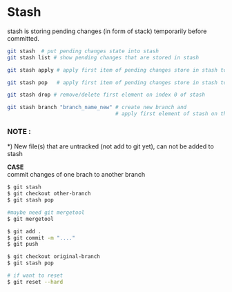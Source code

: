 # Stash 

stash is storing pending changes (in form of stack) temporarily before committed.

``` bash
git stash  # put pending changes state into stash
git stash list # show pending changes that are stored in stash

git stash apply # apply first item of pending changes store in stash to files

git stash pop   # apply first item of pending changes store in stash to files and remove it from stash list

git stash drop # remove/delete first element on index 0 of stash

git stash branch "branch_name_new" # create new branch and
                                   # apply first element of stash on the new branch
```
### NOTE :

*) New file(s) that are untracked (not add to git yet), can not be added to stash


**CASE**
<br/>commit changes of one brach to another branch

``` bash
$ git stash
$ git checkout other-branch
$ git stash pop

#maybe need git mergetool
$ git mergetool

$ git add .
$ git commit -m "...."
$ git push

$ git checkout original-branch
$ git stash pop

# if want to reset
$ git reset --hard
```
